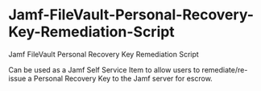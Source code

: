 # Jamf-FileVault-Personal-Recovery-Key-Remediation-Script
Jamf FileVault Personal Recovery Key Remediation Script

Can be used as a Jamf Self Service Item to allow users to remediate/re-issue a Personal Recovery Key to the Jamf server for escrow.

